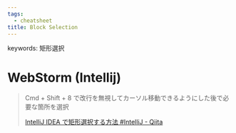 ```yaml
---
tags:
  - cheatsheet
title: Block Selection
---
```

keywords: 矩形選択
# WebStorm (Intellij)

> Cmd + Shift + 8 で改行を無視してカーソル移動できるようにした後で必要な箇所を選択
>
> [IntelliJ IDEA で矩形選択する方法 #IntelliJ - Qiita](https://qiita.com/_Hammer0724/items/0f93a0fd8ecb6b771c34)
